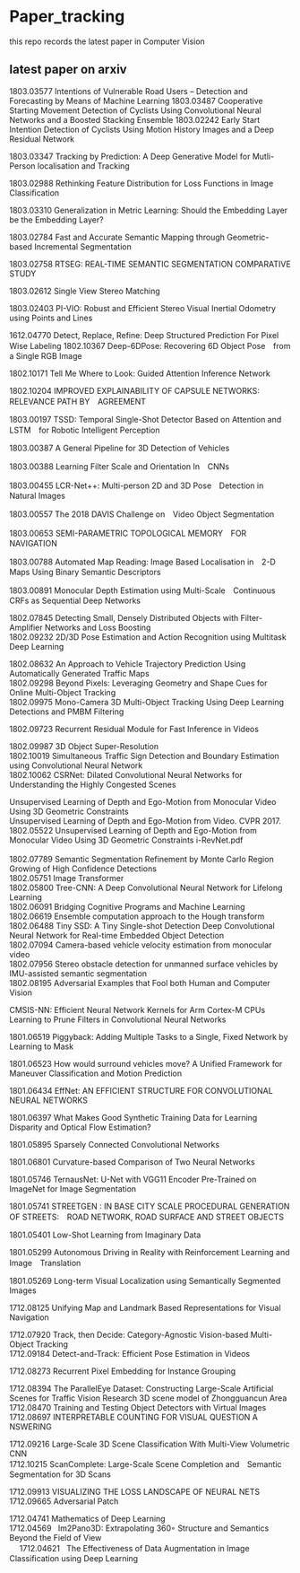 # Paper_tracking
this repo records the latest paper in Computer Vision</br>



## latest paper on arxiv






1803.03577    Intentions of Vulnerable Road Users – Detection and Forecasting by Means of Machine Learning
1803.03487    Cooperative Starting Movement Detection of Cyclists Using Convolutional Neural Networks and a Boosted Stacking Ensemble
1803.02242    Early Start Intention Detection of Cyclists Using Motion History Images and a Deep Residual Network

1803.03347    Tracking by Prediction: A Deep Generative Model for Mutli-Person localisation and Tracking

1803.02988    Rethinking Feature Distribution for Loss Functions in Image Classification

1803.03310    Generalization in Metric Learning: Should the Embedding Layer be the Embedding Layer?

1803.02784    Fast and Accurate Semantic Mapping through Geometric-based Incremental Segmentation

1803.02758    RTSEG: REAL-TIME SEMANTIC SEGMENTATION COMPARATIVE STUDY

1803.02612    Single View Stereo Matching

1803.02403    PI-VIO: Robust and Efficient Stereo Visual Inertial Odometry using Points and Lines





1612.04770    Detect, Replace, Refine: Deep Structured Prediction For Pixel Wise Labeling
1802.10367    Deep-6DPose: Recovering 6D Object Pose　from a Single RGB Image

1802.10171    Tell Me Where to Look: Guided Attention Inference Network

1802.10204    IMPROVED EXPLAINABILITY OF CAPSULE NETWORKS: RELEVANCE PATH BY　AGREEMENT


1803.00197    TSSD: Temporal Single-Shot Detector Based on Attention and LSTM　for Robotic Intelligent Perception

1803.00387    A General Pipeline for 3D Detection of Vehicles

1803.00388    Learning Filter Scale and Orientation In　CNNs

1803.00455    LCR-Net++: Multi-person 2D and 3D Pose　Detection in Natural Images

1803.00557    The 2018 DAVIS Challenge on　Video Object Segmentation

1803.00653    SEMI-PARAMETRIC TOPOLOGICAL MEMORY　FOR NAVIGATION

1803.00788    Automated Map Reading: Image Based Localisation in　2-D Maps Using Binary Semantic Descriptors

1803.00891    Monocular Depth Estimation using Multi-Scale　Continuous CRFs as Sequential Deep Networks





1802.07845    Detecting Small, Densely Distributed Objects with Filter-Amplifier Networks and Loss Boosting </br>
1802.09232    2D/3D Pose Estimation and Action Recognition using Multitask Deep Learning </br>

1802.08632    An Approach to Vehicle Trajectory Prediction Using Automatically Generated Traffic Maps </br>
1802.09298    Beyond Pixels: Leveraging Geometry and Shape Cues for Online Multi-Object Tracking </br>
1802.09975    Mono-Camera 3D Multi-Object Tracking Using Deep Learning Detections and PMBM Filtering</br>

1802.09723    Recurrent Residual Module for Fast Inference in Videos</br>

1802.09987    3D Object Super-Resolution</br>
1802.10019    Simultaneous Traffic Sign Detection and Boundary Estimation using Convolutional Neural Network</br>
1802.10062    CSRNet: Dilated Convolutional Neural Networks for Understanding the Highly Congested Scenes</br>

Unsupervised Learning of Depth and Ego-Motion from Monocular Video Using 3D Geometric Constraints</br>
Unsupervised Learning of Depth and Ego-Motion from Video. CVPR 2017.</br>
1802.05522    Unsupervised Learning of Depth and Ego-Motion from Monocular Video Using 3D Geometric Constraints
i-RevNet.pdf </br>   
1802.07789    Semantic Segmentation Refinement by Monte Carlo Region Growing of High Confidence Detections</br>
1802.05751    Image Transformer</br>
1802.05800    Tree-CNN: A Deep Convolutional Neural Network for Lifelong Learning</br>
1802.06091    Bridging Cognitive Programs and Machine Learning</br>
1802.06619    Ensemble computation approach to the Hough transform</br>
1802.06488    Tiny SSD: A Tiny Single-shot Detection Deep Convolutional Neural Network for Real-time Embedded Object Detection</br>
1802.07094    Camera-based vehicle velocity estimation from monocular video</br>
1802.07956    Stereo obstacle detection for unmanned surface vehicles by IMU-assisted semantic segmentation</br>
1802.08195    Adversarial Examples that Fool both Human and Computer Vision</br>


CMSIS-NN: Efficient Neural Network Kernels for Arm Cortex-M CPUs</br>
Learning to Prune Filters in Convolutional Neural Networks</br>

1801.06519    Piggyback: Adding Multiple Tasks to a Single, Fixed Network by Learning to Mask</br>

1801.06523    How would surround vehicles move? A Unified Framework for Maneuver Classification and Motion Prediction</br>

1801.06434    EffNet: AN EFFICIENT STRUCTURE FOR CONVOLUTIONAL NEURAL NETWORKS</br>

1801.06397    What Makes Good Synthetic Training Data for Learning Disparity and Optical Flow Estimation?</br>

1801.05895    Sparsely Connected Convolutional Networks</br>

1801.06801    Curvature-based Comparison of Two Neural Networks</br>

1801.05746    TernausNet: U-Net with VGG11 Encoder Pre-Trained on ImageNet for Image Segmentation</br>

1801.05741    STREETGEN : IN BASE CITY SCALE PROCEDURAL GENERATION OF STREETS:　ROAD NETWORK, ROAD SURFACE AND STREET OBJECTS</br>

1801.05401    Low-Shot Learning from Imaginary Data</br>

1801.05299    Autonomous Driving in Reality with Reinforcement Learning and Image　Translation</br>

1801.05269    Long-term Visual Localization using Semantically Segmented Images</br>

1712.08125    Unifying Map and Landmark Based Representations for Visual Navigation</br>

1712.07920    Track,  then  Decide:  Category-Agnostic  Vision-based Multi-Object  Tracking</br>
1712.09184    Detect-and-Track: Efficient Pose Estimation in Videos</br>

1712.08273    Recurrent Pixel Embedding for Instance Grouping</br>

1712.08394    The ParallelEye Dataset: Constructing Large-Scale Artificial Scenes for Traffic Vision Research
3D scene model of Zhongguancun Area</br>
1712.08470    Training and Testing Object Detectors with Virtual Images</br>
1712.08697    INTERPRETABLE COUNTING  FOR VISUAL QUESTION A NSWERING</br>

1712.09216    Large-Scale 3D Scene Classification With Multi-View Volumetric CNN</br>
1712.10215    ScanComplete: Large-Scale Scene Completion and　Semantic Segmentation for 3D Scans</br>

1712.09913    VISUALIZING THE LOSS LANDSCAPE OF NEURAL NETS</br>
1712.09665    Adversarial Patch</br>

1712.04741    Mathematics of Deep Learning </br>
1712.04569    Im2Pano3D: Extrapolating 360◦ Structure and Semantics Beyond the Field of View</br>　
1712.04621    The Effectiveness of Data Augmentation in Image Classification using Deep Learning</br>



